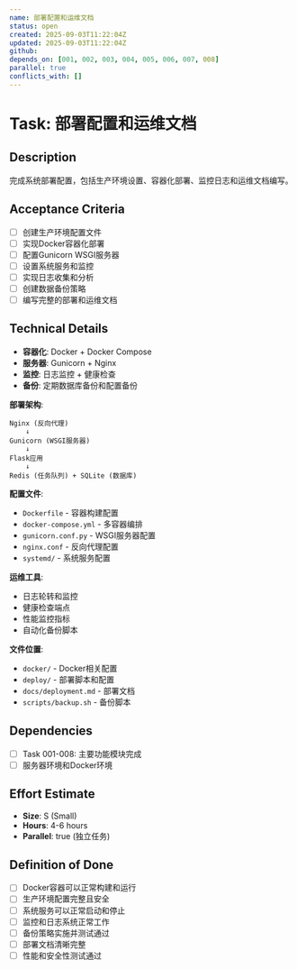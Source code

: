 ```yaml
---
name: 部署配置和运维文档
status: open
created: 2025-09-03T11:22:04Z
updated: 2025-09-03T11:22:04Z
github: 
depends_on: [001, 002, 003, 004, 005, 006, 007, 008]
parallel: true
conflicts_with: []
---
```


# Task: 部署配置和运维文档

## Description
完成系统部署配置，包括生产环境设置、容器化部署、监控日志和运维文档编写。

## Acceptance Criteria
- [ ] 创建生产环境配置文件
- [ ] 实现Docker容器化部署
- [ ] 配置Gunicorn WSGI服务器
- [ ] 设置系统服务和监控
- [ ] 实现日志收集和分析
- [ ] 创建数据备份策略
- [ ] 编写完整的部署和运维文档

## Technical Details
- **容器化**: Docker + Docker Compose
- **服务器**: Gunicorn + Nginx
- **监控**: 日志监控 + 健康检查
- **备份**: 定期数据库备份和配置备份

**部署架构**:
```
Nginx (反向代理)
    ↓
Gunicorn (WSGI服务器)
    ↓
Flask应用
    ↓
Redis (任务队列) + SQLite (数据库)
```

**配置文件**:
- `Dockerfile` - 容器构建配置
- `docker-compose.yml` - 多容器编排
- `gunicorn.conf.py` - WSGI服务器配置
- `nginx.conf` - 反向代理配置
- `systemd/` - 系统服务配置

**运维工具**:
- 日志轮转和监控
- 健康检查端点
- 性能监控指标
- 自动化备份脚本

**文件位置**:
- `docker/` - Docker相关配置
- `deploy/` - 部署脚本和配置
- `docs/deployment.md` - 部署文档
- `scripts/backup.sh` - 备份脚本

## Dependencies
- [ ] Task 001-008: 主要功能模块完成
- [ ] 服务器环境和Docker环境

## Effort Estimate
- **Size**: S (Small)
- **Hours**: 4-6 hours
- **Parallel**: true (独立任务)

## Definition of Done
- [ ] Docker容器可以正常构建和运行
- [ ] 生产环境配置完整且安全
- [ ] 系统服务可以正常启动和停止
- [ ] 监控和日志系统正常工作
- [ ] 备份策略实施并测试通过
- [ ] 部署文档清晰完整
- [ ] 性能和安全性测试通过
